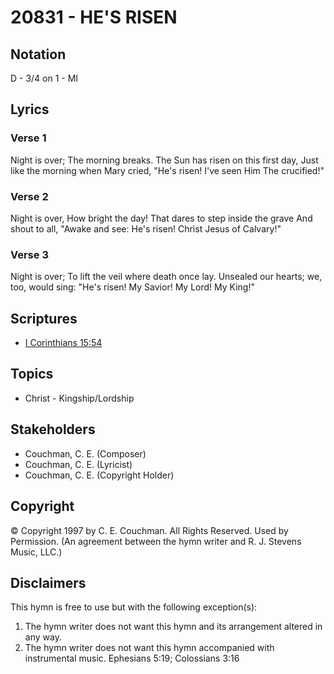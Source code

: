 # 20831 - HE'S RISEN

## Notation

D - 3/4 on 1 - MI

## Lyrics

### Verse 1

Night is over; The morning breaks. The Sun has risen on this first day, Just like the morning when Mary cried, "He's risen! I've seen Him The crucified!"

### Verse 2

Night is over, How bright the day! That dares to step inside the grave And shout to all, "Awake and see: He's risen! Christ Jesus of Calvary!"

### Verse 3

Night is over; To lift the veil where death once lay. Unsealed our hearts; we, too, would sing: "He's risen! My Savior! My Lord! My King!"


## Scriptures

- [I Corinthians 15:54](https://www.biblegateway.com/passage/?search=I%20Corinthians%2015%3A54)

## Topics

- Christ - Kingship/Lordship

## Stakeholders

- Couchman, C. E. (Composer)
- Couchman, C. E. (Lyricist)
- Couchman, C. E. (Copyright Holder)

## Copyright

© Copyright 1997 by C. E. Couchman. All Rights Reserved. Used by Permission.
(An agreement between the hymn writer and R. J. Stevens Music, LLC.)

## Disclaimers

This hymn is free to use but with the following exception(s):
1. The hymn writer does not want this hymn and its arrangement altered in any way.
2. The hymn writer does not want this hymn accompanied with instrumental music.
Ephesians 5:19; Colossians 3:16

